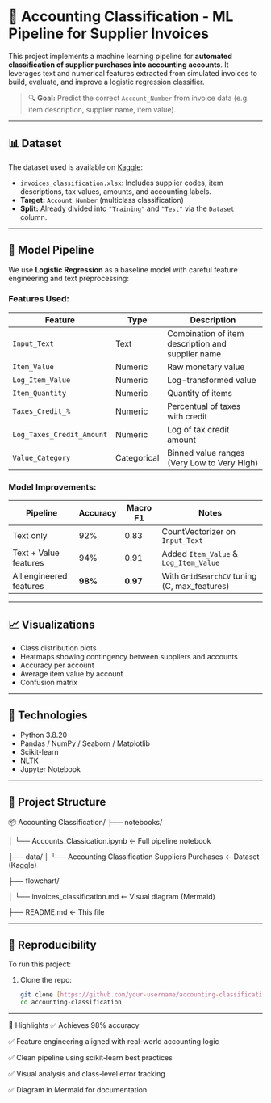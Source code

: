 # 🧾 Accounting Classification - ML Pipeline for Supplier Invoices

This project implements a machine learning pipeline for **automated classification of supplier purchases into accounting accounts**. It leverages text and numerical features extracted from simulated invoices to build, evaluate, and improve a logistic regression classifier.

> 🔍 **Goal:** Predict the correct `Account_Number` from invoice data (e.g. item description, supplier name, item value).

---

## 📊 Dataset

The dataset used is available on [Kaggle](https://www.kaggle.com/datasets/moreirarogerson/accounting-classification-suppliers-purchases/):

- `invoices_classification.xlsx`: Includes supplier codes, item descriptions, tax values, amounts, and accounting labels.
- **Target:** `Account_Number` (multiclass classification)
- **Split:** Already divided into `"Training"` and `"Test"` via the `Dataset` column.

---

## 🧠 Model Pipeline

We use **Logistic Regression** as a baseline model with careful feature engineering and text preprocessing:

### Features Used:

| Feature                 | Type        | Description |
|------------------------|-------------|-------------|
| `Input_Text`           | Text        | Combination of item description and supplier name |
| `Item_Value`           | Numeric     | Raw monetary value |
| `Log_Item_Value`       | Numeric     | Log-transformed value |
| `Item_Quantity`        | Numeric     | Quantity of items |
| `Taxes_Credit_%`       | Numeric     | Percentual of taxes with credit |
| `Log_Taxes_Credit_Amount` | Numeric | Log of tax credit amount |
| `Value_Category`       | Categorical | Binned value ranges (Very Low to Very High) |

### Model Improvements:

| Pipeline               | Accuracy | Macro F1 | Notes |
|------------------------|----------|----------|-------|
| Text only              | 92%      | 0.83     | CountVectorizer on `Input_Text` |
| Text + Value features  | 94%      | 0.91     | Added `Item_Value` & `Log_Item_Value` |
| All engineered features | **98%** | **0.97** | With `GridSearchCV` tuning (C, max_features) |

---

## 📈 Visualizations

- Class distribution plots
- Heatmaps showing contingency between suppliers and accounts
- Accuracy per account
- Average item value by account
- Confusion matrix

---

## 🧰 Technologies

- Python 3.8.20
- Pandas / NumPy / Seaborn / Matplotlib
- Scikit-learn
- NLTK
- Jupyter Notebook

---

## 📁 Project Structure

📦 Accounting Classification/
  ├── notebooks/
  
  │ └── Accounts_Classication.ipynb ← Full pipeline notebook
  
  ├── data/
  │ └── Accounting Classification Suppliers Purchases ← Dataset (Kaggle)
  
  ├── flowchart/
  
  │ └── invoices_classification.md ← Visual diagram (Mermaid)
  
  ├── README.md ← This file

---

## 🔁 Reproducibility

To run this project:

1. Clone the repo:
   ```bash
   git clone [https://github.com/your-username/accounting-classification.git](https://github.com/yuhmoreira/Invoices-Account-Classification)
   cd accounting-classification

---

   📌 Highlights
  ✅ Achieves 98% accuracy
  
  ✅ Feature engineering aligned with real-world accounting logic
  
  ✅ Clean pipeline using scikit-learn best practices
  
  ✅ Visual analysis and class-level error tracking
  
  ✅ Diagram in Mermaid for documentation



